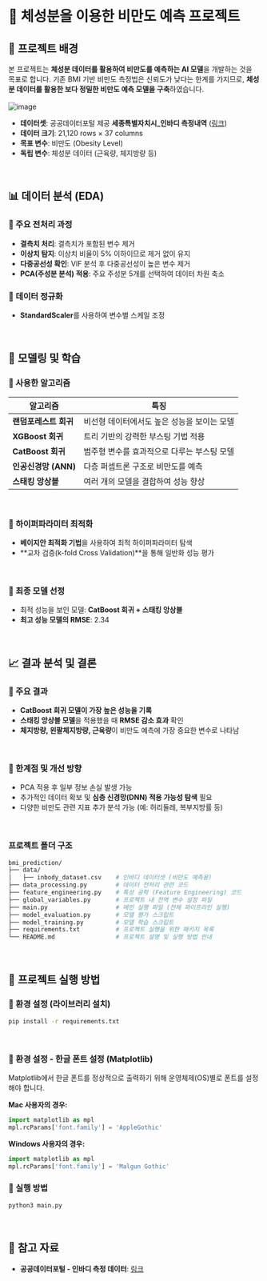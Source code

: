 # 📌 체성분을 이용한 비만도 예측 프로젝트

## 📖 프로젝트 배경
본 프로젝트는 **체성분 데이터를 활용하여 비만도를 예측하는 AI 모델**을 개발하는 것을 목표로 합니다. 기존 BMI 기반 비만도 측정법은 신뢰도가 낮다는 한계를 가지므로, **체성분 데이터를 활용한 보다 정밀한 비만도 예측 모델을 구축**하였습니다.
</br>
</br>
![image](https://github.com/user-attachments/assets/ffe7f407-38ea-4769-af04-3ef5280c928b)
- **데이터셋**: 공공데이터포털 제공 **세종특별자치시_인바디 측정내역** ([링크](https://www.data.go.kr/data/15128989/fileData.do))
- **데이터 크기**: 21,120 rows × 37 columns
- **목표 변수**: 비만도 (Obesity Level)
- **독립 변수**: 체성분 데이터 (근육량, 체지방량 등)
</br>


## 📊 데이터 분석 (EDA)
### 🔹 주요 전처리 과정
- **결측치 처리**: 결측치가 포함된 변수 제거
- **이상치 탐지**: 이상치 비율이 5% 이하이므로 제거 없이 유지
- **다중공선성 확인**: VIF 분석 후 다중공선성이 높은 변수 제거
- **PCA(주성분 분석) 적용**: 주요 주성분 5개를 선택하여 데이터 차원 축소

### 🔹 데이터 정규화
- **StandardScaler**를 사용하여 변수별 스케일 조정
</br>

## 🤖 모델링 및 학습
### 🔹 사용한 알고리즘
| 알고리즘 | 특징 |
|------------|------------------------------------------------------|
| **랜덤포레스트 회귀** | 비선형 데이터에서도 높은 성능을 보이는 모델 |
| **XGBoost 회귀** | 트리 기반의 강력한 부스팅 기법 적용 |
| **CatBoost 회귀** | 범주형 변수를 효과적으로 다루는 부스팅 모델 |
| **인공신경망 (ANN)** | 다층 퍼셉트론 구조로 비만도를 예측 |
| **스태킹 앙상블** | 여러 개의 모델을 결합하여 성능 향상 |
</br>

### 🔹 하이퍼파라미터 최적화
- **베이지안 최적화 기법**을 사용하여 최적 하이퍼파라미터 탐색
- **교차 검증(k-fold Cross Validation)**을 통해 일반화 성능 평가
</br>

### 🔹 최종 모델 선정
- 최적 성능을 보인 모델: **CatBoost 회귀 + 스태킹 앙상블**
- **최고 성능 모델의 RMSE**: 2.34
</br>

## 📈 결과 분석 및 결론
### 🔹 주요 결과
- **CatBoost 회귀 모델이 가장 높은 성능을 기록**
- **스태킹 앙상블 모델**을 적용했을 때 **RMSE 감소 효과** 확인
- **체지방량, 왼팔체지방량, 근육량**이 비만도 예측에 가장 중요한 변수로 나타남
</br>

### 🔹 한계점 및 개선 방향
- PCA 적용 후 일부 정보 손실 발생 가능
- 추가적인 데이터 확보 및 **심층 신경망(DNN) 적용 가능성 탐색** 필요
- 다양한 비만도 관련 지표 추가 분석 가능 (예: 허리둘레, 복부지방률 등)
</br>

### 프로젝트 폴더 구조
```bash
bmi_prediction/
├── data/
│   ├── inbody_dataset.csv    # 인바디 데이터셋 (비만도 예측용)
├── data_processing.py        # 데이터 전처리 관련 코드
├── feature_engineering.py    # 특성 공학 (Feature Engineering) 코드
├── global_variables.py       # 프로젝트 내 전역 변수 설정 파일
├── main.py                   # 메인 실행 파일 (전체 파이프라인 실행)
├── model_evaluation.py       # 모델 평가 스크립트
├── model_training.py         # 모델 학습 스크립트
├── requirements.txt          # 프로젝트 실행을 위한 패키지 목록
└── README.md                 # 프로젝트 설명 및 실행 방법 안내
```
</br>

## 🚀 프로젝트 실행 방법
### 🔹 환경 설정 (라이브러리 설치)
```bash
pip install -r requirements.txt
```
</br>

### 🔹 환경 설정 - 한글 폰트 설정 (Matplotlib)
Matplotlib에서 한글 폰트를 정상적으로 출력하기 위해 운영체제(OS)별로 폰트를 설정해야 합니다.

**Mac 사용자의 경우:**
```python
import matplotlib as mpl
mpl.rcParams['font.family'] = 'AppleGothic'
```

**Windows 사용자의 경우:**
```python
import matplotlib as mpl
mpl.rcParams['font.family'] = 'Malgun Gothic'
```

### 🔹 실행 방법
```bash
python3 main.py
```
</br>

## 📎 참고 자료
- **공공데이터포털 - 인바디 측정 데이터**: [링크](https://www.data.go.kr/data/15128989/fileData.do)
